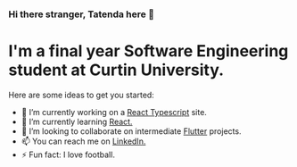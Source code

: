 ### Hi there stranger, Tatenda here 👋

<h1>I'm a final year Software Engineering student at Curtin University.</h1>

Here are some ideas to get you started:

- 🔭 I’m currently working on a <a href="https://www.typescriptlang.org/docs/handbook/react.html">React Typescript</a> site.
- 🌱 I’m currently learning <a href="https://reactjs.org/">React.</a>
- 👯 I’m looking to collaborate on intermediate <a href="https://flutter.dev/">Flutter</a> projects.
- 📫 You can reach me on <a href="https://www.linkedin.com/in/tatendausuwana/">LinkedIn.</a>
- ⚡ Fun fact: I love football.

